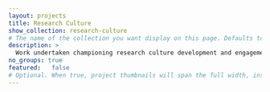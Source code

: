 ```yaml
---
layout: projects
title: Research Culture
show_collection: research-culture
# The name of the collection you want display on this page. Defaults to projects. See Organizing Projects for detail on how to handle multiple project collections.
description: >
  Work undertaken championing research culture development and engagement
no_groups: true
featured: 	false
# Optional. When true, project thumbnails will span the full width, instead of only half. This setting takes precedence over the featured value of individual projects, i.e. it will apply to the entire page.
---
```

